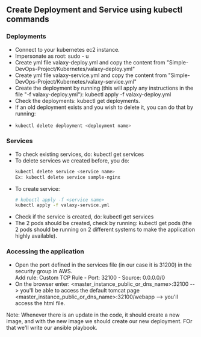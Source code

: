 ## Create Deployment and Service using kubectl commands

### Deployments
- Connect to your kubernetes ec2 instance.
- Impersonate as root: sudo - u
- Create yml file valaxy-deploy.yml and copy the content from "Simple-DevOps-Project/Kubernetes/valaxy-deploy.yml"
- Create yml file valaxy-service.yml and copy the content from "Simple-DevOps-Project/Kubernetes/valaxy-service.yml"
- Create the deployment by running (this will apply any instructions in the file "-f valaxy-deploy.yml"): kubectl apply -f valaxy-deploy.yml
- Check the deployments: kubectl get deployments.
- If an old deployment exists and you wish to delete it, you can do that by running: 
- ```sh 
  kubectl delete deployment <deployment name>
  ```

### Services
- To check existing services, do: kubectl get services
- To delete services we created before, you do: 
  ```sh
  kubectl delete service <service name>
  Ex: kubectl delete service sample-nginx
  ```
- To create service:
  ```sh
  # kubectl apply -f <service name>
  kubectl apply -f valaxy-service.yml
  ```
- Check if the service is created, do: kubectl get services
- The 2 pods should be created, check by running: kubectl get pods   (the 2 pods should be running on 2 different systems to make the application highly available).

### Accessing the application
- Open the port defined in the services file (in our case it is 31200) in the security group in AWS. <br/>
  Add rule: Custom TCP Rule - Port: 32100 - Source: 0.0.0.0/0
- On the browser enter: <master_instance_public_or_dns_name>:32100  --> you'll be able to access the default tomcat page  <br/>
                        <master_instance_public_or_dns_name>:32100/webapp --> you'll access the html file.

Note: Whenever there is an update in the code, it should create a new image, and with the new image we should create our new deployment. FOr that we'll write our ansible playbook.
